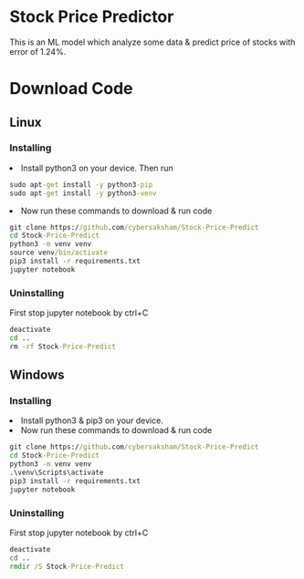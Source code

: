 # Stock Price Predictor

This is an ML model which analyze some data & predict price of stocks with error of 1.24%.

# Download Code

## Linux
### Installing
<li>Install python3 on your device. Then run</li>

```cmd
sudo apt-get install -y python3-pip
sudo apt-get install -y python3-venv
```

<li>Now run these commands to download & run code</li>

```cmd
git clone https://github.com/cybersaksham/Stock-Price-Predict
cd Stock-Price-Predict
python3 -m venv venv
source venv/bin/activate
pip3 install -r requirements.txt
jupyter notebook
```

### Uninstalling
First stop jupyter notebook by ctrl+C

```cmd
deactivate
cd ..
rm -rf Stock-Price-Predict
```

## Windows
### Installing
<li>Install python3 & pip3 on your device.</li>

<li>Now run these commands to download & run code</li>

```cmd
git clone https://github.com/cybersaksham/Stock-Price-Predict
cd Stock-Price-Predict
python3 -m venv venv
.\venv\Scripts\activate
pip3 install -r requirements.txt
jupyter notebook
```

### Uninstalling
First stop jupyter notebook by ctrl+C

```cmd
deactivate
cd ..
rmdir /S Stock-Price-Predict
```
